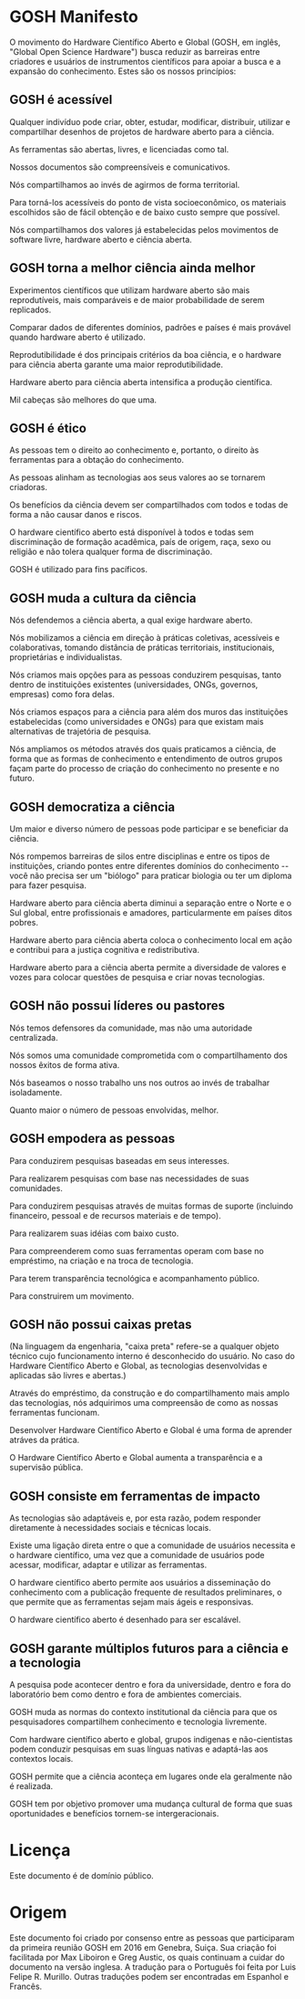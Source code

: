 GOSH Manifesto
==============
O movimento do Hardware Científico Aberto e Global (GOSH, em inglês,
"Global Open Science Hardware") busca reduzir as barreiras entre
criadores e usuários de instrumentos científicos para apoiar a busca
e a expansão do conhecimento. Estes são os nossos princípios:

GOSH é acessível
----------------  
Qualquer indivíduo pode criar, obter, estudar, modificar, distribuir,
utilizar e compartilhar desenhos de projetos de hardware aberto para
a ciência.

As ferramentas são abertas, livres, e licenciadas como tal.

Nossos documentos são compreensíveis e comunicativos.

Nós compartilhamos ao invés de agirmos de forma territorial.

Para torná-los acessíveis do ponto de vista socioeconômico,
os materiais escolhidos são de fácil obtenção e de baixo custo
sempre que possível.

Nós compartilhamos dos valores já estabelecidas pelos movimentos de 
software livre, hardware aberto e ciência aberta.

GOSH torna a melhor ciência ainda melhor
----------------------------------------
Experimentos científicos que utilizam hardware aberto são mais reprodutíveis,
mais comparáveis e de maior probabilidade de serem replicados.

Comparar dados de diferentes domínios, padrões e países é mais
provável quando hardware aberto é utilizado.

Reprodutibilidade é dos principais critérios da boa ciência, e o hardware
para ciência aberta garante uma maior reprodutibilidade.

Hardware aberto para ciência aberta intensifica a produção científica.

Mil cabeças são melhores do que uma.

GOSH é ético
------------
As pessoas tem o direito ao conhecimento e, portanto, o direito às
ferramentas para a obtação do conhecimento.

As pessoas alinham as tecnologias aos seus valores ao se tornarem
criadoras.

Os benefícios da ciência devem ser compartilhados com todos e todas
de forma a não causar danos e riscos.

O hardware científico aberto está disponível à todos e todas sem discriminação
de formação acadêmica, país de origem, raça, sexo ou religião e não tolera 
qualquer forma de discriminação.

GOSH é utilizado para fins pacíficos.

GOSH muda a cultura da ciência
------------------------------
Nós defendemos a ciência aberta, a qual exige hardware aberto.

Nós mobilizamos a ciência em direção à práticas coletivas, 
acessíveis e colaborativas, tomando distância de práticas
territoriais, institucionais, proprietárias e individualistas.

Nós criamos mais opções para as pessoas conduzirem pesquisas,
tanto dentro de instituições existentes (universidades, ONGs,
governos, empresas) como fora delas.

Nós criamos espaços para a ciência para além dos muros das 
instituições estabelecidas (como universidades e ONGs) para
que existam mais alternativas de trajetória de pesquisa.

Nós ampliamos os métodos através dos quais praticamos a ciência,
de forma que as formas de conhecimento e entendimento de outros
grupos façam parte do processo de criação do conhecimento no
presente e no futuro.

GOSH democratiza a ciência
--------------------------
Um maior e diverso número de pessoas pode participar e se beneficiar
da ciência.

Nós rompemos barreiras de silos entre disciplinas e entre os tipos
de instituições, criando pontes entre diferentes domínios do 
conhecimento -- você não precisa ser um "biólogo" para praticar
biologia ou ter um diploma para fazer pesquisa.

Hardware aberto para ciência aberta diminui a separação entre 
o Norte e o Sul global, entre profissionais e amadores, particularmente
em países ditos pobres.

Hardware aberto para ciência aberta coloca o conhecimento local em
ação e contribui para a justiça cognitiva e redistributiva.

Hardware aberto para a ciência aberta permite a diversidade de 
valores e vozes para colocar questões de pesquisa e criar 
novas tecnologias.

GOSH não possui líderes ou pastores
-----------------------------------
Nós temos defensores da comunidade, mas não uma autoridade centralizada.

Nós somos uma comunidade comprometida com o compartilhamento dos
nossos êxitos de forma ativa.

Nós baseamos o nosso trabalho uns nos outros ao invés de trabalhar
isoladamente.

Quanto maior o número de pessoas envolvidas, melhor.

GOSH empodera as pessoas
------------------------ 
Para conduzirem pesquisas baseadas em seus interesses.

Para realizarem pesquisas com base nas necessidades de suas comunidades.

Para conduzirem pesquisas através de muitas formas de suporte (incluindo
financeiro, pessoal e de recursos materiais e de tempo).

Para realizarem suas idéias com baixo custo.

Para compreenderem como suas ferramentas operam com base no empréstimo,
na criação e na troca de tecnologia.

Para terem transparência tecnológica e acompanhamento público.

Para construirem um movimento.

GOSH não possui caixas pretas
-----------------------------
(Na linguagem da engenharia, "caixa preta" refere-se a qualquer objeto
técnico cujo funcionamento interno é desconhecido do usuário. No caso do
Hardware Científico Aberto e Global, as tecnologias desenvolvidas e aplicadas
são livres e abertas.)

Através do empréstimo, da construção e do compartilhamento mais amplo das 
tecnologias, nós adquirimos uma compreensão de como as nossas 
ferramentas funcionam.

Desenvolver Hardware Científico Aberto e Global é uma forma de aprender
atráves da prática.

O Hardware Científico Aberto e Global aumenta a transparência e a supervisão
pública.

GOSH consiste em ferramentas de impacto
---------------------------------------
As tecnologias são adaptáveis e, por esta razão, podem responder diretamente
à necessidades sociais e técnicas locais.

Existe uma ligação direta entre o que a comunidade de usuários necessita e 
o hardware científico, uma vez que a comunidade de usuários pode acessar,
modificar, adaptar e utilizar as ferramentas.

O hardware científico aberto permite aos usuários a disseminação do 
conhecimento com a publicação frequente de resultados preliminares, 
o que permite que as ferramentas sejam mais ágeis e responsivas.

O hardware científico aberto é desenhado para ser escalável.

GOSH garante múltiplos futuros para a ciência e a tecnologia
------------------------------------------------------------
A pesquisa pode acontecer dentro e fora da universidade, dentro e fora
do laboratório bem como dentro e fora de ambientes comerciais.

GOSH muda as normas do contexto institutional da ciência para que os
pesquisadores compartilhem conhecimento e tecnologia livremente.

Com hardware científico aberto e global, grupos indigenas e não-cientistas
podem conduzir pesquisas em suas línguas nativas e adaptá-las aos 
contextos locais.

GOSH permite que a ciência aconteça em lugares onde ela geralmente não
é realizada.

GOSH tem por objetivo promover uma mudança cultural de forma que suas 
oportunidades e benefícios tornem-se intergeracionais.


Licença
=======
Este documento é de domínio público.


Origem
======
Este documento foi criado por consenso entre as pessoas que participaram
da primeira reunião GOSH em 2016 em Genebra, Suiça. Sua criação foi 
facilitada por Max Liboiron e Greg Austic, os quais continuam a cuidar 
do documento na versão inglesa. A tradução para o Português foi feita por 
Luis Felipe R. Murillo. Outras traduções podem ser encontradas em Espanhol
e Francês.

